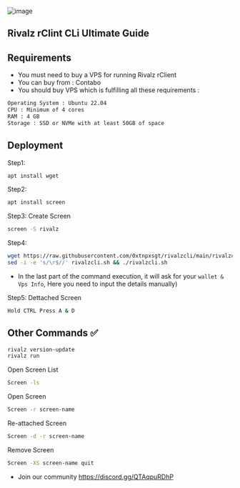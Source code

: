 ![image](https://github.com/user-attachments/assets/65610873-681b-4d74-b9ff-05c1209ddd6f)

## Rivalz rClint CLi Ultimate Guide 
 
## Requirements


- You must need to buy a VPS for running Rivalz rClient
- You can buy from : Contabo
- You should buy VPS which is fulfilling all these requirements : 
```bash
Operating System : Ubuntu 22.04
CPU : Minimum of 4 cores
RAM : 4 GB
Storage : SSD or NVMe with at least 50GB of space
```

## Deployment 
Step1: 
```bash
apt install wget 
```

Step2: 
```bash
apt install screen
```

Step3: Create Screen
```bash
screen -S rivalz
```

Step4:
```bash
wget https://raw.githubusercontent.com/0xtnpxsgt/rivalzcli/main/rivalzcli.sh && chmod +x rivalzcli.sh && 
sed -i -e 's/\r$//' rivalzcli.sh && ./rivalzcli.sh
```
- In the last part of the command execution, it will ask for your `wallet & Vps Info`, Here you need to input the details manually)

Step5: Dettached Screen
```bash
Hold CTRL Press A & D
```

## Other Commands ✅

```bash
rivalz version-update 
rivalz run
```

Open Screen List
```bash
Screen -ls
```

Open Screen 
```bash
Screen -r screen-name
```

Re-attached Screen 
```bash
Screen -d -r screen-name
```

Remove Screen 
```bash
Screen -XS screen-name quit
```

- Join our community https://discord.gg/QTAqpuRDhP
